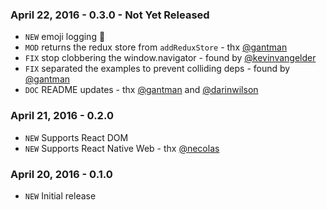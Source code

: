 ### April 22, 2016 - 0.3.0 - Not Yet Released

* `NEW` emoji logging 🎉
* `MOD` returns the redux store from `addReduxStore` - thx [@gantman](https://github.com/gantman)
* `FIX` stop clobbering the window.navigator - found by [@kevinvangelder](https://github.com/kevinvangelder)
* `FIX` separated the examples to prevent colliding deps - found by [@gantman](https://github.com/gantman)
* `DOC` README updates - thx [@gantman](https://github.com/gantman) and [@darinwilson](https://github.com/darinwilson)

### April 21, 2016 - 0.2.0

* `NEW` Supports React DOM
* `NEW` Supports React Native Web - thx [@necolas](https://github.com/necolas)

### April 20, 2016 - 0.1.0

* `NEW` Initial release


